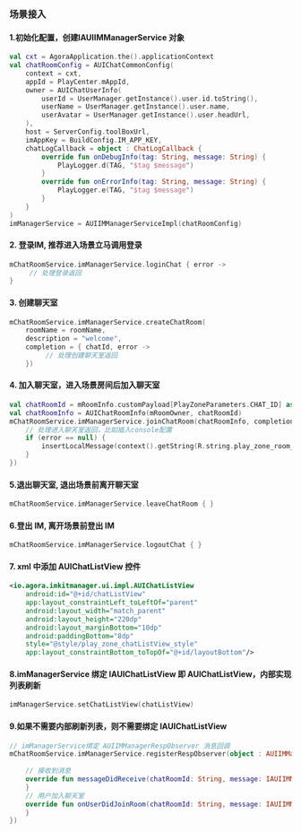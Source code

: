 ### 场景接入
#### 1.初始化配置，创建IAUIIMManagerService 对象
```kotlin
val cxt = AgoraApplication.the().applicationContext
val chatRoomConfig = AUIChatCommonConfig(
    context = cxt,
    appId = PlayCenter.mAppId,
    owner = AUIChatUserInfo(
        userId = UserManager.getInstance().user.id.toString(),
        userName = UserManager.getInstance().user.name,
        userAvatar = UserManager.getInstance().user.headUrl,
    ),
    host = ServerConfig.toolBoxUrl,
    imAppKey = BuildConfig.IM_APP_KEY,
    chatLogCallback = object : ChatLogCallback {
        override fun onDebugInfo(tag: String, message: String) {
            PlayLogger.d(TAG, "$tag $message")
        }
        override fun onErrorInfo(tag: String, message: String) {
            PlayLogger.e(TAG, "$tag $message")
        }
    }
)
imManagerService = AUIIMManagerServiceImpl(chatRoomConfig)

```

#### 2. 登录IM, 推荐进入场景立马调用登录
```kotlin
mChatRoomService.imManagerService.loginChat { error ->
     // 处理登录返回
}
```

#### 3. 创建聊天室
```kotlin
mChatRoomService.imManagerService.createChatRoom(
    roomName = roomName,
    description = "welcome",
    completion = { chatId, error ->
         // 处理创建聊天室返回
    })
```

#### 4. 加入聊天室，进入场景房间后加入聊天室
```kotlin
val chatRoomId = mRoomInfo.customPayload[PlayZoneParameters.CHAT_ID] as? String ?: return
val chatRoomInfo = AUIChatRoomInfo(mRoomOwner, chatRoomId)
mChatRoomService.imManagerService.joinChatRoom(chatRoomInfo, completion = { error ->
    // 处理进入聊天室返回，比如插入console配置
    if (error == null) {
        insertLocalMessage(context().getString(R.string.play_zone_room_welcome), 0)
    }
})
```

#### 5.退出聊天室, 退出场景前离开聊天室
```kotlin
mChatRoomService.imManagerService.leaveChatRoom { }
```

#### 6.登出 IM, 离开场景前登出 IM
```kotlin
mChatRoomService.imManagerService.logoutChat { }
```

#### 7. xml 中添加 AUIChatListView 控件
```xml
<io.agora.imkitmanager.ui.impl.AUIChatListView
    android:id="@+id/chatListView"
    app:layout_constraintLeft_toLeftOf="parent"
    android:layout_width="match_parent"
    android:layout_height="220dp"
    android:layout_marginBottom="10dp"
    android:paddingBottom="8dp"
    style="@style/play_zone_chatListView_style"
    app:layout_constraintBottom_toTopOf="@+id/layoutBottom"/>
```

#### 8.imManagerService 绑定 IAUIChatListView 即 AUIChatListView，内部实现列表刷新
```kotlin
imManagerService.setChatListView(chatListView)
```

#### 9.如果不需要内部刷新列表，则不需要绑定 IAUIChatListView
```kotlin
// imManagerService绑定 AUIIMManagerRespObserver 消息回调
mChatRoomService.imManagerService.registerRespObserver(object : AUIIMManagerRespObserver {
    
    // 接收到消息
    override fun messageDidReceive(chatRoomId: String, message: IAUIIMManagerService.AgoraChatTextMessage) {
    }
    // 用户加入聊天室
    override fun onUserDidJoinRoom(chatRoomId: String, message: IAUIIMManagerService.AgoraChatTextMessage) {
    }
})
```
